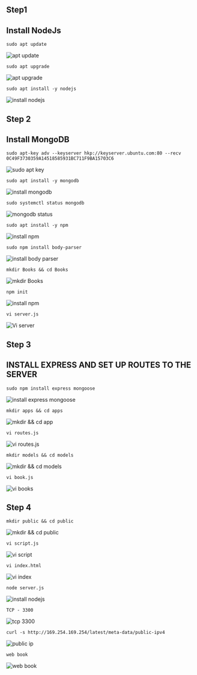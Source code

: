 ## Step1 

## Install NodeJs

`sudo apt update`

![apt update](./images/apt-update.PNG)

`sudo apt upgrade`

![apt upgrade](./images/apt-upgrade.PNG)

`sudo apt install -y nodejs`

![install nodejs](./images/install-nodejs.PNG)


## Step 2

## Install MongoDB

`sudo apt-key adv --keyserver hkp://keyserver.ubuntu.com:80 --recv 0C49F3730359A14518585931BC711F9BA15703C6`

![sudo apt key](./images/apt-key.PNG)

`sudo apt install -y mongodb`

![install mongodb](./images/install-mongodb.PNG)


`sudo systemctl status mongodb`

![mongodb status](./images/status-mongodb.PNG)

`sudo apt install -y npm`

![install npm](./images/install-npm.PNG)

`sudo npm install body-parser`

![install body parser](./images/body-parser.PNG)

`mkdir Books && cd Books`

![mkdir Books](./images/books.PNG)

`npm init`

![install npm](./images/install-npm.PNG)

`vi server.js`

![ Vi server](./images/vi-serverjs.PNG)
## Step 3

##  INSTALL EXPRESS AND SET UP ROUTES TO THE SERVER

`sudo npm install express mongoose`

![install express mongoose](./images/express-mongo.PNG)

`mkdir apps && cd apps`

![mkdir && cd app](./images/mkdir-app.PNG)

`vi routes.js`

![vi routes.js](./images/vi-routes.PNG)

`mkdir models && cd models`

![mkdir && cd models](./images/mkdir-models.PNG)

`vi book.js`

![vi books](./images/vi-book.PNG)

## Step 4

`mkdir public && cd public`

![mkdir && cd public](./images/mkdir-public.PNG)

`vi script.js`

![vi script](./images/vi-script.PNG)

`vi index.html`

![vi index](./images/vi-index.PNG)

`node server.js`

![install nodejs](./images/install-nodejs.PNG)

`TCP - 3300`

![tcp 3300](./images/tcp-3300.PNG)

`curl -s http://169.254.169.254/latest/meta-data/public-ipv4`

![public ip](./images/public-ip.PNG)

`web book`

![web book](./images/web-book.PNG)































